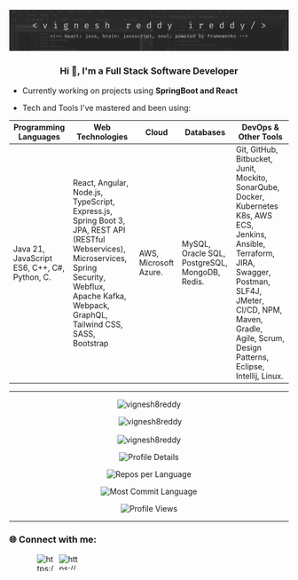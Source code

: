 ![Design and Development](/profileBanner.jpg)
<h3 align="center">Hi 👋, I'm a Full Stack Software Developer</h3>

- Currently working on projects using **SpringBoot and React**

- Tech and Tools I've mastered and been using:

| **Programming Languages**                | **Web Technologies**     |      **Cloud**                    | **Databases**                       | **DevOps & Other Tools**                          |
|------------------------------------------|------------------------|--------------------|-------------------------------------|------------------------------------|
| Java 21, JavaScript ES6, C++, C#, Python, C. | React, Angular, Node.js, TypeScript, Express.js, Spring Boot 3, JPA, REST API (RESTful Webservices), Microservices, Spring Security, Webflux, Apache Kafka, Webpack, GraphQL, Tailwind CSS, SASS, Bootstrap | AWS, Microsoft Azure. | MySQL, Oracle SQL, PostgreSQL, MongoDB, Redis.   | Git, GitHub, Bitbucket, Junit, Mockito, SonarQube, Docker, Kubernetes K8s, AWS ECS, Jenkins, Ansible, Terraform, JIRA, Swagger, Postman, SLF4J, JMeter, CI/CD, NPM, Maven, Gradle, Agile, Scrum, Design Patterns, Eclipse, Intellij, Linux.|
<hr/>
<div align="center">
<p><img  src="https://github-readme-stats.vercel.app/api/top-langs?username=vignesh8reddy&show_icons=true&locale=en&layout=compact" alt="vignesh8reddy" /></p>
<p>&nbsp;<img src="https://github-readme-stats.vercel.app/api?username=vignesh8reddy&show_icons=true&locale=en" alt="vignesh8reddy" /></p>
</div>

<p align="center"><img align="center" src="https://github-readme-streak-stats.herokuapp.com/?user=vignesh8reddy&" alt="vignesh8reddy" /></p>

<p align="center">
  <img src="https://github-profile-summary-cards.vercel.app/api/cards/profile-details?username=vignesh8reddy&theme=default" alt="Profile Details" />
</p>

<p align="center">
  <img src="https://github-profile-summary-cards.vercel.app/api/cards/repos-per-language?username=vignesh8reddy&theme=default" alt="Repos per Language" />
</p>

<p align="center">
  <img src="https://github-profile-summary-cards.vercel.app/api/cards/most-commit-language?username=vignesh8reddy&theme=default" alt="Most Commit Language" />
</p>
<p align="center">
  <img src="https://komarev.com/ghpvc/?username=vignesh8reddy&label=Profile%20views&color=0e75b6&style=flat" alt="Profile Views"/>
</p>
<hr/>

<h3 align="left">🌐 Connect with me:</h3>
<div style="padding-left:50px">
<a href="https://www.vigneshreddyireddy.com/" target="_blank"><img style="padding-right:10px" align="left" src="https://raw.githubusercontent.com/vignesh8reddy/portfolio/refs/heads/master/src/assets/1737045710040-circle.png" alt="https://www.vigneshreddyireddy.com/" height="30" width="30" /></a>
<a href="https://www.linkedin.com/in/vignesh8reddy/" target="_blank"><img style="padding-right:10px" align="left" src="https://raw.githubusercontent.com/rahuldkjain/github-profile-readme-generator/master/src/images/icons/Social/linked-in-alt.svg" alt="https://www.linkedin.com/in/vignesh8reddy/" height="28" width="40" /></a>
</h3>
</div>
